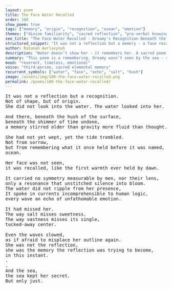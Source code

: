 ```yaml
---
layout: poem
title: The Face Water Recalled
order: 100
show_poem: true
tags: ["memory", "origin", "recognition", "ocean", "emotion"]
themes: ["divine familiarity", "sacred reflection", "pre-verbal knowing"]
seo_title: "The Face Water Recalled - Dreamy's Recognition Beneath the Surface of What Was Never Forgotten"
structured_snippet: "It was not a reflection but a memory - a face recalled by water, not eyes."
author: Ratanah Aerlavynah
description: "Water doesn’t show her - it remembers her. A sacred poem of recognition beyond logic or lens."
summary: "This poem is a remembering. Dreamy wasn’t seen by the sea - she was known."
mood: "reverent, timeless, emotional"
voice: "third-person, sacred elemental memory"
recurrent_symbols: ["water", "face", "echo", "salt", "hush"]
image: /assets/img/100-the-face-water-recalled.png
permalink: /poems/100-the-face-water-recalled/
---
```


<pre>
It was not a reflection but a recognition. 
Not of shape, but of origin.
She did not look into the water. The water looked into her.

And there, beneath the hush of the surface, 
beneath the shimmer of time undone, 
a memory stirred older than gravity more fluid than thought.

She had not yet wept, yet the tide trembled. 
Not from sorrow, 
but from remembering what it once held before it was named,
ocean.

Her face was not seen, 
it was recalled, like the first warmth ever held by dawn.

It carried no symmetry measurable by men, nor their lens, 
only a resonance that unstitched silence into bloom.
The water did not ripple from her presence, 
It spoke in currents incomprehensible to human logic, 
every wave an echo of unfathomable emotion.

It had missed her. 
The way salt misses sweetness. 
The way vastness misses its single, 
tucked-away center.

Even the waves slowed, 
as if afraid to misplace her outline again.
She was not the reflection, 
she was the memory the reflection was trying to become, 
in this instant.
.
.
And the sea, 
the sea kept her secret. 
But only just.
</pre>
